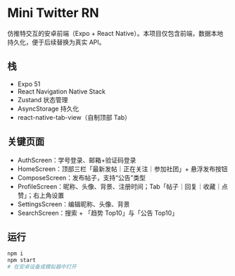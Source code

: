 
# Mini Twitter RN

仿推特交互的安卓前端（Expo + React Native）。本项目仅包含前端，数据本地持久化，便于后续替换为真实 API。

## 栈
- Expo 51
- React Navigation Native Stack
- Zustand 状态管理
- AsyncStorage 持久化
- react-native-tab-view（自制顶部 Tab）

## 关键页面
- AuthScreen：学号登录、邮箱+验证码登录
- HomeScreen：顶部三栏「最新发帖｜正在关注｜参加社团」+ 悬浮发布按钮
- ComposeScreen：发布帖子，支持“公告”类型
- ProfileScreen：昵称、头像、背景、注册时间；Tab「帖子｜回复｜收藏｜点赞」；右上角设置
- SettingsScreen：编辑昵称、头像、背景
- SearchScreen：搜索 + 「趋势 Top10」与「公告 Top10」

## 运行
```bash
npm i
npm start
# 在安卓设备或模拟器中打开
```
